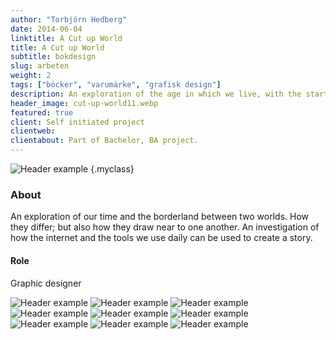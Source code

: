 ```yaml
---
author: "Torbjörn Hedberg"
date: 2014-06-04
linktitle: A Cut up World
title: A Cut up World
subtitle: bokdesign
slug: arbeten
weight: 2
tags: ["böcker", "varumärke", "grafisk design"]
description: An exploration of the age in which we live, with the starting point in our digital reality. From search suggestions being generated by algorithms, stories where created.
header_image: cut-up-world11.webp
featured: true
client: Self initiated project
clientweb:
clientabout: Part of Bachelor, BA project. 
---
```


![Header example](cut-up-world11.webp)
{.myclass}

### About
An exploration of our time and the borderland between two worlds. How they differ; but also how they draw near to one another. An investigation of how the internet and the tools we use daily can be used to create a story.

#### Role
Graphic designer

![Header example](cut-up-world2.webp)
![Header example](cut-up-world3.webp)
![Header example](cutup06.svg)
![Header example](cut-up-world4.webp)
![Header example](cutup07svg-02.svg)
![Header example](cut-up-world9.webp)
![Header example](cutup05-02.svg)
![Header example](cut-up-world10.webp)
![Header example](sjalvportratt.gif)



